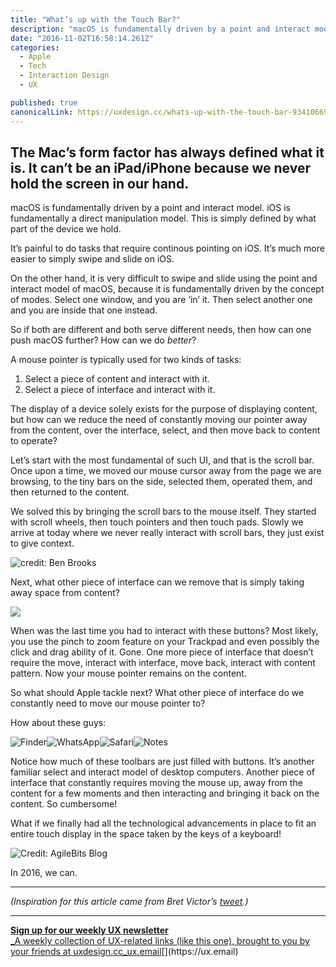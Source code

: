 ```yaml
---
title: "What’s up with the Touch Bar?"
description: "macOS is fundamentally driven by a point and interact model. iOS is fundamentally a direct manipulation model. This is simply defined by what part of the device we hold. It’s painful to do tasks that…"
date: "2016-11-02T16:58:14.261Z"
categories: 
  - Apple
  - Tech
  - Interaction Design
  - UX

published: true
canonicalLink: https://uxdesign.cc/whats-up-with-the-touch-bar-93410669fd2
---
```


## The Mac’s form factor has always defined what it is. It can’t be an iPad/iPhone because we never hold the screen in our hand.

macOS is fundamentally driven by a point and interact model. iOS is fundamentally a direct manipulation model. This is simply defined by what part of the device we hold.

It’s painful to do tasks that require continous pointing on iOS. It’s much more easier to simply swipe and slide on iOS.

On the other hand, it is very difficult to swipe and slide using the point and interact model of macOS, because it is fundamentally driven by the concept of modes. Select one window, and you are ‘in’ it. Then select another one and you are inside that one instead.

So if both are different and both serve different needs, then how can one push macOS further? How can we do _better_?

A mouse pointer is typically used for two kinds of tasks:

1.  Select a piece of content and interact with it.
2.  Select a piece of interface and interact with it.

The display of a device solely exists for the purpose of displaying content, but how can we reduce the need of constantly moving our pointer away from the content, over the interface, select, and then move back to content to operate?

Let’s start with the most fundamental of such UI, and that is the scroll bar. Once upon a time, we moved our mouse cursor away from the page we are browsing, to the tiny bars on the side, selected them, operated them, and then returned to the content.

We solved this by bringing the scroll bars to the mouse itself. They started with scroll wheels, then touch pointers and then touch pads. Slowly we arrive at today where we never really interact with scroll bars, they just exist to give context.

![credit: [Ben Brooks](https://bbrks.me/reinventing-scrollbars/)](./asset-1.png)

Next, what other piece of interface can we remove that is simply taking away space from content?

![](./asset-2.jpeg)

When was the last time you had to interact with these buttons? Most likely, you use the pinch to zoom feature on your Trackpad and even possibly the click and drag ability of it. Gone. One more piece of interface that doesn’t require the move, interact with interface, move back, interact with content pattern. Now your mouse pointer remains on the content.

So what should Apple tackle next? What other piece of interface do we constantly need to move our mouse pointer to?

How about these guys:

![Finder](./asset-3.png)![WhatsApp](./asset-4.png)![Safari](./asset-5.png)![Notes](./asset-6.png)

Notice how much of these toolbars are just filled with buttons. It’s another familiar select and interact model of desktop computers. Another piece of interface that constantly requires moving the mouse up, away from the content for a few moments and then interacting and bringing it back on the content. So cumbersome!

What if we finally had all the technological advancements in place to fit an entire touch display in the space taken by the keys of a keyboard!

![Credit: [AgileBits Blog](https://blog.agilebits.com/2016/10/28/having-fun-with-touch-id-and-the-touch-bar-in-1password/)](./asset-7.png)

In 2016, we can.

---

_(Inspiration for this article came from Bret Victor’s_ [_tweet_](https://twitter.com/worrydream/status/793501946464264193)_.)_

---

[**Sign up for our weekly UX newsletter**  
_A weekly collection of UX-related links (like this one), brought to you by your friends at uxdesign.cc_ux.email](https://ux.email "https://ux.email")[](https://ux.email)

